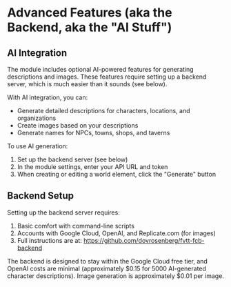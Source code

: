 # Advanced Features (aka the Backend, aka the "AI Stuff")

## AI Integration

The module includes optional AI-powered features for generating descriptions and images. These features require setting up a backend server, which is much easier than it sounds (see below).

With AI integration, you can:
- Generate detailed descriptions for characters, locations, and organizations
- Create images based on your descriptions
- Generate names for NPCs, towns, shops, and taverns

To use AI generation:
1. Set up the backend server (see below)
2. In the module settings, enter your API URL and token
3. When creating or editing a world element, click the "Generate" button

## Backend Setup

Setting up the backend server requires:
1. Basic comfort with command-line scripts
2. Accounts with Google Cloud, OpenAI, and Replicate.com (for images)
3. Full instructions are at: https://github.com/dovrosenberg/fvtt-fcb-backend

The backend is designed to stay within the Google Cloud free tier, and OpenAI costs are minimal (approximately $0.15 for 5000 AI-generated character descriptions).
Image generation is approximately $0.01 per image.

